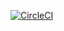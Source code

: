 [![CircleCI](https://circleci.com/gh/cbendot/ci-script/tree/main.svg?style=svg)](https://circleci.com/gh/cbendot/ci-script/tree/ci-clang)
